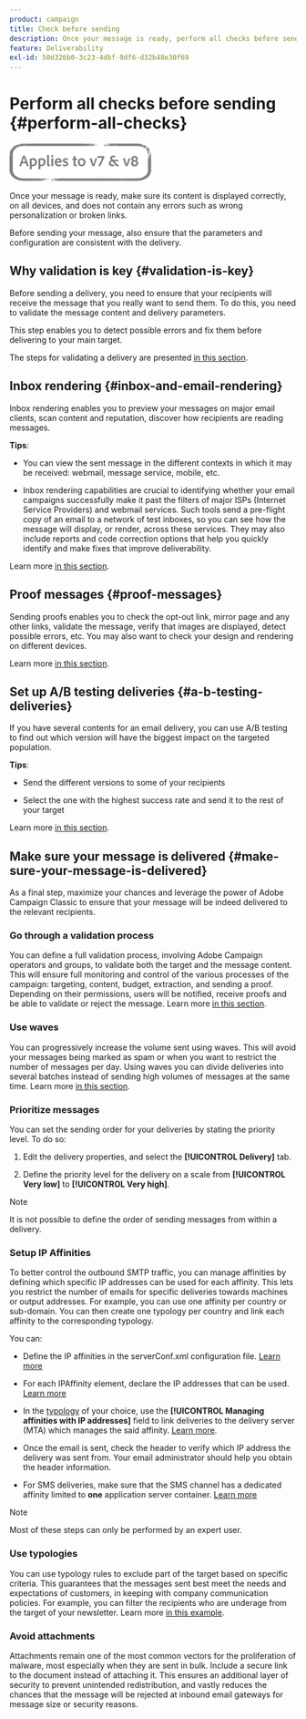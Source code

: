 ```yaml
---
product: campaign
title: Check before sending
description: Once your message is ready, perform all checks before sending
feature: Deliverability
exl-id: 50d326b0-3c23-4dbf-9df6-d32b48e30f69
---
```

# Perform all checks before sending {#perform-all-checks}

![](../../assets/common.svg)

Once your message is ready, make sure its content is displayed correctly, on all devices, and does not contain any errors such as wrong personalization or broken links.

Before sending your message, also ensure that the parameters and configuration are consistent with the delivery.

## Why validation is key {#validation-is-key}

Before sending a delivery, you need to ensure that your recipients will receive the message that you really want to send them. To do this, you need to validate the message content and delivery parameters.

This step enables you to detect possible errors and fix them before delivering to your main target.

The steps for validating a delivery are presented [in this section](steps-validating-the-delivery.md).

## Inbox rendering {#inbox-and-email-rendering}

Inbox rendering enables you to preview your messages on major email clients, scan content and reputation, discover how recipients are reading messages.

**Tips**:

* You can view the sent message in the different contexts in which it may be received: webmail, message service, mobile, etc.

* Inbox rendering capabilities are crucial to identifying whether your email campaigns successfully make it past the filters of major ISPs (Internet Service Providers) and webmail services. Such tools send a pre-flight copy of an email to a network of test inboxes, so you can see how the message will display, or render, across these services. They may also include reports and code correction options that help you quickly identify and make fixes that improve deliverability.

Learn more [in this section](inbox-rendering.md).

## Proof messages {#proof-messages}

Sending proofs enables you to check the opt-out link, mirror page and any other links, validate the message, verify that images are displayed, detect possible errors, etc. You may also want to check your design and rendering on different devices.

Learn more [in this section](steps-validating-the-delivery.md#sending-a-proof).

## Set up A/B testing deliveries {#a-b-testing-deliveries}

If you have several contents for an email delivery, you can use A/B testing to find out which version will have the biggest impact on the targeted population.

**Tips**:

* Send the different versions to some of your recipients

* Select the one with the highest success rate and send it to the rest of your target

Learn more [in this section](get-started-a-b-testing.md).

## Make sure your message is delivered {#make-sure-your-message-is-delivered}

As a final step, maximize your chances and leverage the power of Adobe Campaign Classic to ensure that your message will be indeed delivered to the relevant recipients.

### Go through a validation process

You can define a full validation process, involving Adobe Campaign operators and groups, to validate both the target and the message content. This will ensure full monitoring and control of the various processes of the campaign: targeting, content, budget, extraction, and sending a proof. Depending on their permissions, users will be notified, receive proofs and be able to validate or reject the message. Learn more [in this section](../../campaign/using/marketing-campaign-approval.md).

### Use waves

You can progressively increase the volume sent using waves. This will avoid your messages being marked as spam or when you want to restrict the number of messages per day. Using waves you can divide deliveries into several batches instead of sending high volumes of messages at the same time. Learn more [in this section](steps-sending-the-delivery.md#sending-using-multiple-waves).

### Prioritize messages

You can set the sending order for your deliveries by stating the priority level. To do so:

1. Edit the delivery properties, and select the **[!UICONTROL Delivery]** tab.

1. Define the priority level for the delivery on a scale from **[!UICONTROL Very low]** to **[!UICONTROL Very high]**.

>[!NOTE]
>
>It is not possible to define the order of sending messages from within a delivery.

### Setup IP Affinities

To better control the outbound SMTP traffic, you can manage affinities by defining which specific IP addresses can be used for each affinity. This lets you restrict the number of emails for specific deliveries towards machines or output addresses. For example, you can use one affinity per country or sub-domain. You can then create one typology per country and link each affinity to the corresponding typology.

You can:

* Define the IP affinities in the serverConf.xml configuration file. [Learn more](../../installation/using/configuring-campaign-server.md#managing-outbound-smtp-traffic-with-affinities)

* For each IPAffinity element, declare the IP addresses that can be used. [Learn more](../../installation/using/email-deliverability.md#list-of-ip-addresses-to-use)

* In the [typology](../../campaign-opt/using/about-campaign-typologies.md) of your choice, use the **[!UICONTROL Managing affinities with IP addresses]** field to link deliveries to the delivery server (MTA) which manages the said affinity. [Learn more](../../campaign-opt/using/applying-rules.md#control-outgoing-smtp-traffic).

* Once the email is sent, check the header to verify which IP address the delivery was sent from. Your email administrator should help you obtain the header information.

* For SMS deliveries, make sure that the SMS channel has a dedicated affinity limited to **one** application server container. [Learn more](../../installation/using/configure-delivery-settings.md#managing-outbound-smtp-traffic-with-affinities)

>[!NOTE]
>
>Most of these steps can only be performed by an expert user.

### Use typologies

You can use typology rules to exclude part of the target based on specific criteria. This guarantees that the messages sent best meet the needs and expectations of customers, in keeping with company communication policies. For example, you can filter the recipients who are underage from the target of your newsletter. Learn more [in this example](../../campaign-opt/using/filtering-rules.md).

### Avoid attachments

Attachments remain one of the most common vectors for the proliferation of malware, most especially when they are sent in bulk. Include a secure link to the document instead of attaching it. This ensures an additional layer of security to prevent unintended redistribution, and vastly reduces the chances that the message will be rejected at inbound email gateways for message size or security reasons.
